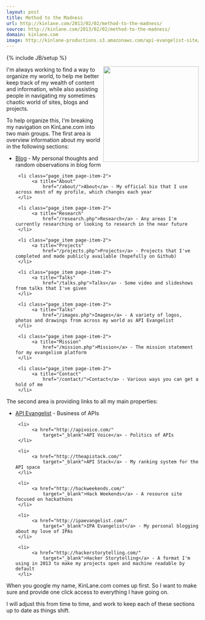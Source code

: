 ```yaml
---
layout: post
title: Method to the Madness
url: http://kinlane.com/2013/02/02/method-to-the-madness/
source: http://kinlane.com/2013/02/02/method-to-the-madness/
domain: kinlane.com
image: http://kinlane-productions.s3.amazonaws.com/api-evangelist-site/blog/global-gears.jpg
---
```

{% include JB/setup %}<p>
     <img class="c1"
        src="https://s3.amazonaws.com/kinlane-productions/global-gears.jpg"
        alt=""
        width="250"
        align="right" />
</p>

<p>
     I'm always working to find a way to organize my world, to help me better keep track of my wealth of content and information, while also assisting people in navigating my sometimes chaotic world of sites, blogs and projects.
</p>

<p>
     To help organize this, I'm breaking my navigation on KinLane.com into two main groups.  The first area is overview information about my world in the following sections:
</p>

<ul class="mainlist">
     <li class="page_item current_page_item">
          <a title="Home"
              href="/index.php">Blog</a> - My personal thoughts and random observations in blog form
     </li>

     <li class="page_item page-item-2">
          <a title="About"
              href="/about/">About</a> - My official bio that I use across most of my profile, which changes each year
     </li>

     <li class="page_item page-item-2">
          <a title="Research"
              href="/research.php">Research</a> - Any areas I'm currently researching or looking to research in the near future
     </li>

     <li class="page_item page-item-2">
          <a title="Projects"
              href="/projects.php">Projects</a> - Projects that I've completed and made publicly available (hopefully on Github)
     </li>

     <li class="page_item page-item-2">
          <a title="Talks"
              href="/talks.php">Talks</a> - Some video and slideshows from talks that I've given
     </li>

     <li class="page_item page-item-2">
          <a title="Talks"
              href="/images.php">Images</a> - A variety of logos, photos and drawings from across my world as API Evangelist
     </li>

     <li class="page_item page-item-2">
          <a title="Mission"
              href="/mission.php">Mission</a> - The mission statement for my evangelism platform
     </li>

     <li class="page_item page-item-2">
          <a title="Contact"
              href="/contact/">Contact</a> - Various ways you can get a hold of me
     </li>
</ul>

<p>
     The second area is providing links to all my main properties:
</p>

<ul class="mainlist">
     <li>
          <a href="http://apievangelist.com/"
              target="_blank">API Evangelist</a> - Business of APIs
     </li>

     <li>
          <a href="http://apivoice.com/"
              target="_blank">API Voice</a> - Politics of APIs
     </li>

     <li>
          <a href="http://theapistack.com/"
              target="_blank">API Stack</a> - My ranking system for the API space
     </li>

     <li>
          <a href="http://hackweekends.com/"
              target="_blank">Hack Weekends</a> - A resource site focused on hackathons
     </li>

     <li>
          <a href="http://ipaevangelist.com/"
              target="_blank">IPA Evangelist</a> - My personal blogging about my love of IPAs
     </li>

     <li>
          <a href="http://hackerstorytelling.com/"
              target="_blank">Hacker Storytelling</a> - A format I'm using in 2013 to make my projects open and machine readable by default
     </li>
</ul>

<p>
     When you google my name, KinLane.com comes up first.  So I want to make sure and provide one click access to everything I have going on.  
</p>

<p>
     I will adjust this from time to time, and work to keep each of these sections up to date as things shift.
</p>
